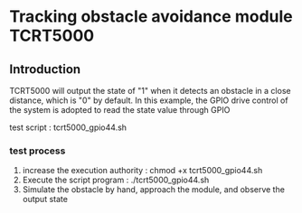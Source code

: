 # Tracking obstacle avoidance module TCRT5000
## Introduction

TCRT5000 will output the state of "1" when it detects an obstacle in a close distance, which is "0" by default.
In this example, the GPIO drive control of the system is adopted to read the state value through GPIO

test script : tcrt5000_gpio44.sh

### test process

1. increase the execution authority : chmod +x tcrt5000_gpio44.sh
2. Execute the script program : ./tcrt5000_gpio44.sh 
3. Simulate the obstacle by hand, approach the module, and observe the output state
